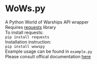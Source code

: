 # WoWs.py
A  Python World of Warships API wrapper  
Requires [requests](http://docs.python-requests.org/en/master/) library  
To install requests:  
``pip install requests``  
Installation instruction:  
``pip install wowspy``  
Example usage can be found in ``example.py``  
Please consult offical documentation [here](https://developers.wargaming.net/reference)
